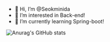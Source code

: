 - 👋 Hi, I’m @Seokminida
- 👀 I’m interested in Back-end!
- 🌱 I’m currently learning Spring-boot!

![Anurag's GitHub stats](https://github-readme-stats.vercel.app/api?username=Seokminida&show_icons=true&theme=radical)
